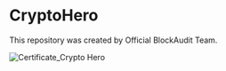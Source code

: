# CryptoHero

This repository was created by Official BlockAudit Team.

![Certificate_Crypto Hero](https://user-images.githubusercontent.com/86651339/132023469-e460abae-6c77-450e-b5b8-049daf034c24.jpg)
